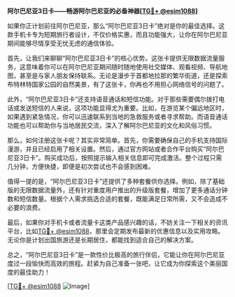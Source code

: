 **阿尔巴尼亚3日卡——畅游阿尔巴尼亚的必备神器[[TG💪+ @esim1088](https://t.me/s/esim1088)]**

如果你正计划前往阿尔巴尼亚，那么“阿尔巴尼亚3日卡”绝对是你的最佳选择。这款手机卡专为短期旅行者设计，不仅价格实惠，而且功能强大，让你在阿尔巴尼亚期间能够尽情享受无忧无虑的通信体验。

首先，让我们来聊聊“阿尔巴尼亚3日卡”的核心优势。这张卡提供无限数据流量服务，这意味着你可以在阿尔巴尼亚期间随时随地使用社交媒体、观看视频、导航地图，甚至是与家人朋友保持联系。无论是漫步于首都地拉那的繁华街道，还是探索布特林特国家公园的自然美景，有了这张卡，你再也不用担心网络信号的问题了。

此外，“阿尔巴尼亚3日卡”还支持语音通话和短信功能。对于那些需要偶尔拨打电话或发送短信的人来说，这项功能显得尤为重要。比如，在游览某个偏远地区时，如果遇到紧急情况，你可以迅速联系到当地的急救服务或者寻求帮助。而语音通话功能也可以帮助你与当地居民交流，深入了解阿尔巴尼亚的文化和风俗习惯。

那么，如何注册这张卡呢？其实非常简单。首先，你需要确保自己的手机支持国际漫游，并且已经启用了相关设置。然后，通过官方网站或者合作平台购买“阿尔巴尼亚3日卡”。购买成功后，按照提示输入相关信息即可完成激活。整个过程只需几分钟，方便快捷，即便是初次尝试也不会感到困难。

值得一提的是，“阿尔巴尼亚3日卡”还提供了多种套餐供你选择。例如，除了基础版的无限数据流量外，还有针对重度用户推出的升级版套餐，增加了更多通话分钟数和短信数量。根据个人需求挑选合适的套餐，既能满足日常所需，又不会造成不必要的浪费。

最后，如果你对手机卡或者流量卡这类产品感兴趣的话，不妨关注一下相关的资讯平台，比如[TG💪+ @esim1088](https://t.me/s/esim1088)，那里会定期发布最新的优惠信息以及实用攻略。无论你是计划出国旅游还是长期居住，都能找到适合自己的解决方案。

总之，“阿尔巴尼亚3日卡”是一款性价比极高的旅行伴侣，它能让你在阿尔巴尼亚度过一段愉快而高效的旅程。赶紧为自己准备一张吧，让它成为你探索这个美丽国度的最佳助力！

[[TG💪+ @esim1088](https://t.me/s/esim1088) ![Image](https://i.postimg.cc/4NQfJmqS/Snipaste-2025-05-13-00-14-12.png)]